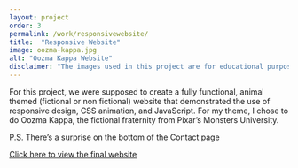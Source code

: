 ```yaml
---
layout: project
order: 3
permalink: /work/responsivewebsite/
title:  "Responsive Website"
image: oozma-kappa.jpg
alt: "Oozma Kappa Website"
disclaimer: "The images used in this project are for educational purposes only. I am not associated with Pixar in any way."
---
```

For this project, we were supposed to create a fully functional, animal themed (fictional or non fictional) website that demonstrated the use of responsive design, CSS animation, and JavaScript. For my theme, I chose to do Oozma Kappa, the fictional fraternity from Pixar’s Monsters University.

P.S. There’s a surprise on the bottom of the Contact page 

[Click here to view the final website]()